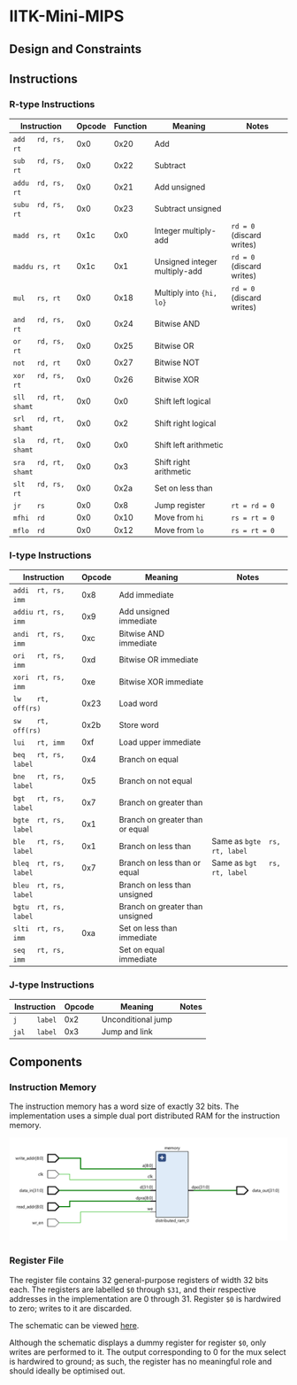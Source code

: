 # IITK-Mini-MIPS

## Design and Constraints

## Instructions

### R-type Instructions

|      Instruction      | Opcode | Function |                         Meaning                          |             Notes             |
|-----------------------|--------|----------|----------------------------------------------------------|-------------------------------|
| `add   rd, rs, rt`    |  0x0   |   0x20   | Add                                                      |                               |
| `sub   rd, rs, rt`    |  0x0   |   0x22   | Subtract                                                 |                               |
| `addu  rd, rs, rt`    |  0x0   |   0x21   | Add unsigned                                             |                               |
| `subu  rd, rs, rt`    |  0x0   |   0x23   | Subtract unsigned                                        |                               |
| `madd  rs, rt`        |  0x1c  |   0x0    | Integer multiply-add                                     | `rd = 0` (discard writes)     |
| `maddu rs, rt`        |  0x1c  |   0x1    | Unsigned integer multiply-add                            | `rd = 0` (discard writes)     |
| `mul   rs, rt`        |  0x0   |   0x18   | Multiply into `{hi, lo}`                                 | `rd = 0` (discard writes)     |
| `and   rd, rs, rt`    |  0x0   |   0x24   | Bitwise AND                                              |                               |
| `or    rd, rs, rt`    |  0x0   |   0x25   | Bitwise OR                                               |                               |
| `not   rd, rt`        |  0x0   |   0x27   | Bitwise NOT                                              |                               |
| `xor   rd, rs, rt`    |  0x0   |   0x26   | Bitwise XOR                                              |                               |
| `sll   rd, rt, shamt` |  0x0   |   0x0    | Shift left logical                                       |                               |
| `srl   rd, rt, shamt` |  0x0   |   0x2    | Shift right logical                                      |                               |
| `sla   rd, rt, shamt` |  0x0   |   0x0    | Shift left arithmetic                                    |                               |
| `sra   rd, rt, shamt` |  0x0   |   0x3    | Shift right arithmetic                                   |                               |
| `slt   rd, rs, rt`    |  0x0   |   0x2a   | Set on less than                                         |                               |
| `jr    rs`            |  0x0   |   0x8    | Jump register                                            | `rt = rd = 0`                 |
| `mfhi  rd`            |  0x0   |   0x10   | Move from `hi`                                           | `rs = rt = 0`                 |
| `mflo  rd`            |  0x0   |   0x12   | Move from `lo`                                           | `rs = rt = 0`                 |

### I-type Instructions

|      Instruction      | Opcode |                         Meaning                          |              Notes              |
|-----------------------|--------|----------------------------------------------------------|---------------------------------|
| `addi  rt, rs, imm`   |  0x8   | Add immediate                                            |                                 |
| `addiu rt, rs, imm`   |  0x9   | Add unsigned immediate                                   |                                 |
| `andi  rt, rs, imm`   |  0xc   | Bitwise AND immediate                                    |                                 |
| `ori   rt, rs, imm`   |  0xd   | Bitwise OR immediate                                     |                                 |
| `xori  rt, rs, imm`   |  0xe   | Bitwise XOR immediate                                    |                                 |
| `lw    rt, off(rs)`   |  0x23  | Load word                                                |                                 |
| `sw    rt, off(rs)`   |  0x2b  | Store word                                               |                                 |
| `lui   rt, imm`       |  0xf   | Load upper immediate                                     |                                 |
| `beq   rt, rs, label` |  0x4   | Branch on equal                                          |                                 |
| `bne   rt, rs, label` |  0x5   | Branch on not equal                                      |                                 |
| `bgt   rt, rs, label` |  0x7   | Branch on greater than                                   |                                 |
| `bgte  rt, rs, label` |  0x1   | Branch on greater than or equal                          |                                 |
| `ble   rt, rs, label` |  0x1   | Branch on less than                                      | Same as `bgte  rs, rt, label`   |
| `bleq  rt, rs, label` |  0x7   | Branch on less than or equal                             | Same as `bgt   rs, rt, label`   |
| `bleu  rt, rs, label` |        | Branch on less than unsigned                             |                                 |
| `bgtu  rt, rs, label` |        | Branch on greater than unsigned                          |                                 |
| `slti  rt, rs, imm`   |  0xa   | Set on less than immediate                               |                                 |
| `seq   rt, rs, imm`   |        | Set on equal immediate                                   |                                 |

### J-type Instructions

|      Instruction      | Opcode |                         Meaning                          |              Notes              |
|-----------------------|--------|----------------------------------------------------------|---------------------------------|
| `j     label`         |  0x2   | Unconditional jump                                       |                                 |
| `jal   label`         |  0x3   | Jump and link                                            |                                 |

## Components

### Instruction Memory

The instruction memory has a word size of exactly 32 bits. The implementation
uses a simple dual port distributed RAM for the instruction memory.

![Instruction memory schematic](instruction_memory_schematic.png)

### Register File

The register file contains 32 general-purpose registers of width 32 bits each.
The registers are labelled `$0` through `$31`, and their respective addresses
in the implementation are 0 through 31. Register `$0` is hardwired to zero;
writes to it are discarded.

The schematic can be viewed [here](register_file_schematic.pdf).

Although the schematic displays a dummy register for register `$0`, only
writes are performed to it. The output corresponding to 0 for the mux select
is hardwired to ground; as such, the register has no meaningful role and
should ideally be optimised out.